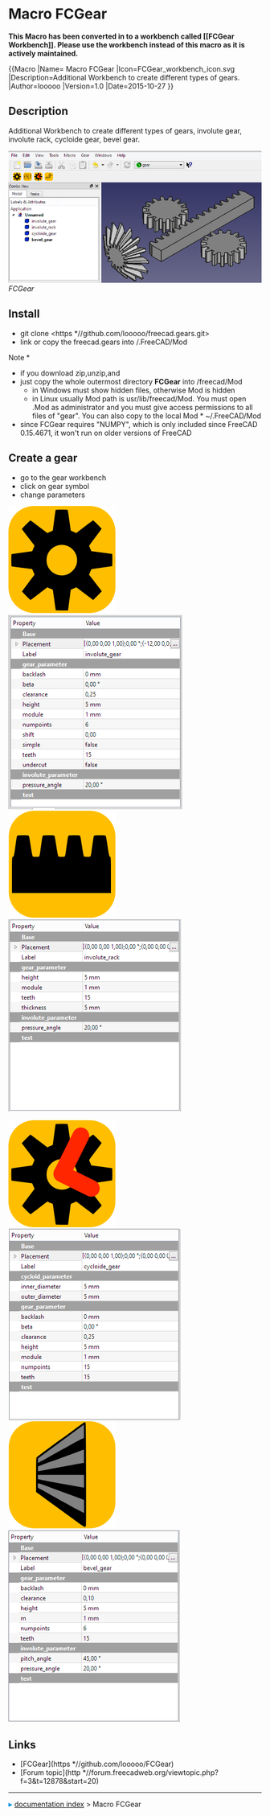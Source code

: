 # Macro FCGear
**This Macro has been converted in to a workbench called [[FCGear Workbench]]. Please use the workbench instead of this macro as it is actively maintained.**


{{Macro
|Name= Macro FCGear
|Icon=FCGear_workbench_icon.svg
|Description=Additional Workbench to create different types of gears.
|Author=looooo
|Version=1.0
|Date=2015-10-27
}}

## Description

Additional Workbench to create different types of gears, involute gear, involute rack, cycloide gear, bevel gear.

![](images/FCGear_00.png ) 
*FCGear*

## Install

-   git clone <https   *//github.com/looooo/freecad.gears.git>
-   link or copy the freecad.gears into /.FreeCAD/Mod

Note   *

-   if you download zip,unzip,and
-   just copy the whole outermost directory **FCGear** into /freecad/Mod
    -   in Windows must show hidden files, otherwise Mod is hidden
    -   in Linux usually Mod path is usr/lib/freecad/Mod. You must open .Mod as administrator and you must give access permissions to all files of \"gear\". You can also copy to the local Mod   * \~/.FreeCAD/Mod
-   since FCGear requires \"NUMPY\", which is only included since FreeCAD 0.15.4671, it won\'t run on older versions of FreeCAD

 

## Create a gear 

-   go to the gear workbench
-   click on gear symbol
-   change parameters

<img alt="Involutegear" src=images/Involutegear.png  style="width   *100px;"><img alt="FCGear_involutegear_par" src=images/FCGear_involutegear_par.png  style="width   *300px;"> <img alt="Involuterack." src=images/Involuterack.png  style="width   *100px;"><img alt="FCGear_involuterack_par" src=images/FCGear_involuterack_par.png  style="width   *300px;">

<img alt="Cycloidegear" src=images/Cycloidegear.png  style="width   *100px;"><img alt="FCGear_cycloide_par" src=images/FCGear_cycloide_par.png  style="width   *300px;"> <img alt="Bevelgear" src=images/Bevelgear.png  style="width   *100px;"><img alt="FCGear_bevel_par" src=images/FCGear_bevel_par.png  style="width   *300px;">

 

## Links

-   [FCGear](https   *//github.com/looooo/FCGear)
-   [Forum topic](http   *//forum.freecadweb.org/viewtopic.php?f=3&t=12878&start=20)



---
![](images/Right_arrow.png) [documentation index](../README.md) > Macro FCGear
